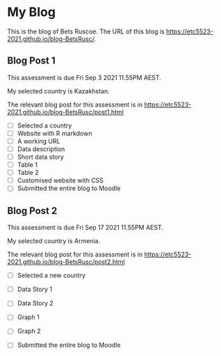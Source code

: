 # My Blog


This is the blog of Bets Ruscoe.
The URL of this blog is https://etc5523-2021.github.io/blog-BetsRusc/.

## Blog Post 1

This assessment is due Fri Sep 3 2021 11.55PM AEST.

My selected country is Kazakhstan.

The relevant blog post for this assessment is in https://etc5523-2021.github.io/blog-BetsRusc/post1.html

- [ ] Selected a country
- [ ] Website with R markdown 
- [ ] A working URL
- [ ] Data description
- [ ] Short data story
- [ ] Table 1
- [ ] Table 2
- [ ] Customised website with CSS
- [ ] Submitted the entire blog to Moodle

## Blog Post 2

This assessment is due Fri Sep 17 2021 11.55PM AEST.

My selected country is Armenia.

The relevant blog post for this assessment is in https://etc5523-2021.github.io/blog-BetsRusc/post2.html

- [ ] Selected a new country
- [ ] Data Story 1
- [ ] Data Story 2
- [ ] Graph 1
- [ ] Graph 2
- [ ] Submitted the entire blog to Moodle

